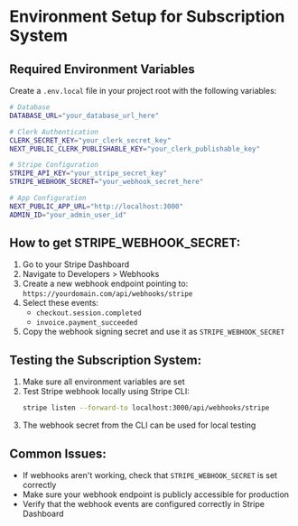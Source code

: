 # Environment Setup for Subscription System

## Required Environment Variables

Create a `.env.local` file in your project root with the following variables:

```bash
# Database
DATABASE_URL="your_database_url_here"

# Clerk Authentication
CLERK_SECRET_KEY="your_clerk_secret_key"
NEXT_PUBLIC_CLERK_PUBLISHABLE_KEY="your_clerk_publishable_key"

# Stripe Configuration
STRIPE_API_KEY="your_stripe_secret_key"
STRIPE_WEBHOOK_SECRET="your_webhook_secret_here"

# App Configuration
NEXT_PUBLIC_APP_URL="http://localhost:3000"
ADMIN_ID="your_admin_user_id"
```

## How to get STRIPE_WEBHOOK_SECRET:

1. Go to your Stripe Dashboard
2. Navigate to Developers > Webhooks
3. Create a new webhook endpoint pointing to: `https://yourdomain.com/api/webhooks/stripe`
4. Select these events:
   - `checkout.session.completed`
   - `invoice.payment_succeeded`
5. Copy the webhook signing secret and use it as `STRIPE_WEBHOOK_SECRET`

## Testing the Subscription System:

1. Make sure all environment variables are set
2. Test Stripe webhook locally using Stripe CLI:
   ```bash
   stripe listen --forward-to localhost:3000/api/webhooks/stripe
   ```
3. The webhook secret from the CLI can be used for local testing

## Common Issues:

- If webhooks aren't working, check that `STRIPE_WEBHOOK_SECRET` is set correctly
- Make sure your webhook endpoint is publicly accessible for production
- Verify that the webhook events are configured correctly in Stripe Dashboard 